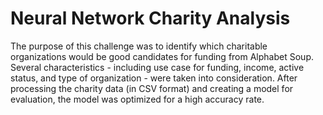 # Neural Network Charity Analysis

The purpose of this challenge was to identify which charitable organizations would be good candidates for funding from Alphabet Soup.  Several characteristics - including use case for funding, income, active status, and type of organization - were taken into consideration.
After processing the charity data (in CSV format) and creating a model for evaluation, the model was optimized for a high accuracy rate.
